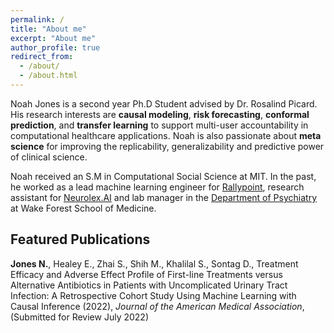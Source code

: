```yaml
---
permalink: /
title: "About me"
excerpt: "About me"
author_profile: true
redirect_from: 
  - /about/
  - /about.html
---
```


Noah Jones is a second year Ph.D Student advised by Dr. Rosalind Picard.  His research interests are **causal modeling**, **risk forecasting**, **conformal prediction**, and **transfer learning** to support multi-user accountability in computational healthcare applications.  Noah is also passionate about **meta science** for improving the replicability, generalizability and predictive power of clinical science.

Noah received an S.M in Computational Social Science at MIT.  In the past, he worked as a lead machine learning engineer for [Rallypoint](https://www.rallypoint.com/), research assistant for [Neurolex.AI](https://www.neurolex.ai/) and lab manager in the [Department of Psychiatry](https://school.wakehealth.edu/departments/psychiatry-and-behavioral-medicine) at Wake Forest School of Medicine.

Featured Publications
---------------------

**Jones N.**, Healey E., Zhai S., Shih M., Khalilal S., Sontag D., Treatment Efficacy and Adverse Effect Profile of First-line Treatments versus Alternative Antibiotics in Patients with Uncomplicated Urinary Tract Infection: A Retrospective Cohort Study Using Machine Learning with Causal Inference (2022), *Journal of the American Medical Association*, (Submitted for Review July 2022)

